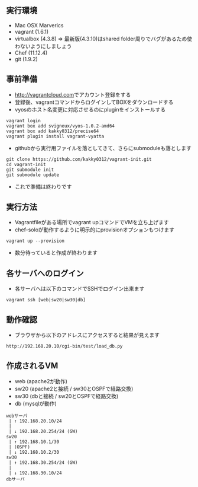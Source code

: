 ## 実行環境
* Mac OSX Marverics
* vagrant (1.6.1)
* virtualbox (4.3.8) => 最新版(4.3.10)はshared folder周りでバグがあるため使わないようにしましょう
* Chef (11.12.4)
* git (1.9.2)

## 事前準備
* <http://vagrantcloud.com>でアカウント登録をする
* 登録後、vagrantコマンドからログインしてBOXをダウンロードする
* vyosのホスト名変更に対応させるのにpluginをインストールする
```
vagrant login
vagrant box add svigneux/vyos-1.0.2-amd64
vagrant box add kakky0312/precise64
vagrant plugin install vagrant-vyatta
```
* githubから実行用ファイルを落としてきて、さらにsubmoduleも落とします
```
git clone https://github.com/kakky0312/vagrant-init.git
cd vagrant-init
git submodule init
git submodule update
```
* これで準備は終わりです

## 実行方法
* Vagrantfileがある場所でvagrant upコマンドでVMを立ち上げます
* chef-soloが動作するように明示的にprovisionオプションもつけます
```
vagrant up --provision
```
* 数分待っていると作成が終わります

## 各サーバへのログイン
* 各サーバへは以下のコマンドでSSHでログイン出来ます
```
vagrant ssh [web|sw20|sw30|db]
```

## 動作確認
* ブラウザから以下のアドレスにアクセスすると結果が見えます
```
http://192.168.20.10/cgi-bin/test/load_db.py
```

## 作成されるVM
* web (apache2が動作)
* sw20 (apache2と接続 / sw30とOSPFで経路交換)
* sw30 (dbと接続 / sw20とOSPFで経路交換)
* db (mysqlが動作)
```
webサーバ
 | ↑ 192.168.20.10/24
 |
 | ↓ 192.168.20.254/24 (GW)
sw20
 | ↑ 192.168.10.1/30
 | (OSPF)
 | ↓ 192.168.10.2/30
sw30
 | ↑ 192.168.30.254/24 (GW)
 |
 | ↓ 192.168.30.10/24
dbサーバ
```
